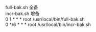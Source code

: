 full-bak.sh 全备  
incr-bak.sh 增备  
0  1    * * *   root    /usr/local/bin/full-bak.sh   
0  */6  * * *   root    /usr/local/bin/incr-bak.sh  
